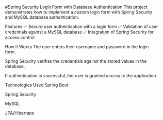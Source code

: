 #Spring Security Login Form with Database Authentication
This project demonstrates how to implement a custom login form with Spring Security and MySQL database authentication.

Features
✅ Secure user authentication with a login form
✅ Validation of user credentials against a MySQL database
✅ Integration of Spring Security for access control

How It Works
The user enters their username and password in the login form.

Spring Security verifies the credentials against the stored values in the database.

If authentication is successful, the user is granted access to the application.

Technologies Used
Spring Boot

Spring Security

MySQL

JPA/Hibernate

